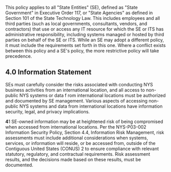 This policy applies to all "State Entities" (SE), defined as "State Government" in Executive Order 117, or "State Agencies" as defined in Section 101 of the State Technology Law. This includes employees and all third parties (such as local governments, consultants, vendors, and contractors) that use or access any IT resource for which the SE or ITS has administrative responsibility, including systems managed or hosted by third parties on behalf of the SE or ITS. While an SE may adopt a different policy, it must include the requirements set forth in this one. Where a conflict exists between this policy and a SE's policy, the more restrictive policy will take precedence.

## **4.0 Information Statement**

SEs must carefully consider the risks associated with conducting NYS business activities from an international location, and all access to non-public NYS systems or data f rom international locations must be authorized and documented by SE management. Various aspects of accessing non-public NYS systems and data from international locations have information security, legal, and privacy implications.

**4**1 SE-owned information may be at heightened risk of being compromised when accessed from international locations. Per the NYS-P03-002 Information Security Policy, Section 4.4, Information Risk Management, risk assessments must include additional considerations when systems, services, or information will reside, or be accessed from, outside of the Contiguous United States (CONUS) 2 to ensure compliance with relevant statutory, regulatory, and contractual requirements. Risk assessment results, and the decisions made based on these results, must be documented.